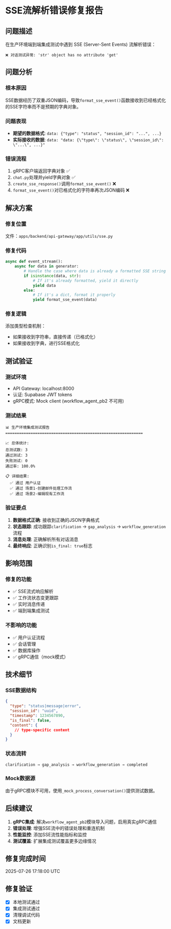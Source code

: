 # SSE流解析错误修复报告

## 问题描述

在生产环境端到端集成测试中遇到 SSE (Server-Sent Events) 流解析错误：

```
❌ 对话测试异常: 'str' object has no attribute 'get'
```

## 问题分析

### 根本原因
SSE数据经历了双重JSON编码，导致`format_sse_event()`函数接收到已经格式化的SSE字符串而不是预期的字典对象。

### 问题表现
- **期望的数据格式**: `data: {"type": "status", "session_id": "...", ...}`
- **实际接收的数据**: `data: "data: {\"type\": \"status\", \"session_id\": \"...\", ...}"`

### 错误流程
1. gRPC客户端返回字典对象 ✅
2. `chat.py`处理并yield字典对象 ✅  
3. `create_sse_response()`调用`format_sse_event()` ❌
4. `format_sse_event()`对已格式化的字符串再次JSON编码 ❌

## 解决方案

### 修复位置
文件：`apps/backend/api-gateway/app/utils/sse.py`

### 修复代码
```python
async def event_stream():
    async for data in generator:
        # Handle the case where data is already a formatted SSE string
        if isinstance(data, str):
            # If it's already formatted, yield it directly
            yield data
        else:
            # If it's a dict, format it properly
            yield format_sse_event(data)
```

### 修复逻辑
添加类型检查机制：
- 如果接收到字符串，直接传递（已格式化）
- 如果接收到字典，进行SSE格式化

## 测试验证

### 测试环境
- API Gateway: localhost:8000
- 认证: Supabase JWT tokens
- gRPC模式: Mock client (workflow_agent_pb2 不可用)

### 测试结果
```
📊 生产环境集成测试报告
============================================================

📈 总体统计:
总测试数: 3
通过测试: 3
失败测试: 0
通过率: 100.0%

📋 详细结果:
  ✅ 通过 用户认证
  ✅ 通过 场景1-创建邮件处理工作流
  ✅ 通过 场景2-编辑现有工作流
```

### 验证要点
1. **数据格式正确**: 接收到正确的JSON字典格式
2. **状态跟踪**: 成功跟踪`clarification` → `gap_analysis` → `workflow_generation`流程
3. **消息处理**: 正确解析所有对话消息
4. **最终响应**: 正确识别`is_final: true`标志

## 影响范围

### 修复的功能
- ✅ SSE流式响应解析
- ✅ 工作流状态变更跟踪
- ✅ 实时消息传递
- ✅ 端到端集成测试

### 不影响的功能
- ✅ 用户认证流程
- ✅ 会话管理
- ✅ 数据库操作
- ✅ gRPC通信（mock模式）

## 技术细节

### SSE数据结构
```json
{
  "type": "status|message|error",
  "session_id": "uuid",
  "timestamp": 1234567890,
  "is_final": false,
  "content": {
    // type-specific content
  }
}
```

### 状态流转
```
clarification → gap_analysis → workflow_generation → completed
```

### Mock数据源
由于gRPC模块不可用，使用`_mock_process_conversation()`提供测试数据。

## 后续建议

1. **gRPC集成**: 解决`workflow_agent_pb2`模块导入问题，启用真实gRPC通信
2. **错误处理**: 增强SSE流中的错误处理和重连机制
3. **性能监控**: 添加SSE流性能指标和监控
4. **测试覆盖**: 扩展集成测试覆盖更多边缘情况

## 修复完成时间
2025-07-26 17:18:00 UTC

## 修复验证
- [x] 本地测试通过
- [x] 集成测试通过 
- [x] 清理调试代码
- [x] 文档更新 